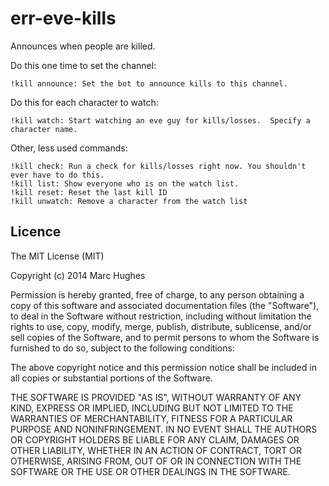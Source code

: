err-eve-kills
============

Announces when people are killed.

Do this one time to set the channel:  
    
    !kill announce: Set the bot to announce kills to this channel.  

Do this for each character to watch:  
    
    !kill watch: Start watching an eve guy for kills/losses.  Specify a character name.  

Other, less used commands:

    !kill check: Run a check for kills/losses right now. You shouldn't ever have to do this.    
    !kill list: Show everyone who is on the watch list.  
    !kill reset: Reset the last kill ID  
    !kill unwatch: Remove a character from the watch list  


Licence
-------

The MIT License (MIT)

Copyright (c) 2014 Marc Hughes

Permission is hereby granted, free of charge, to any person obtaining a copy
of this software and associated documentation files (the "Software"), to deal
in the Software without restriction, including without limitation the rights
to use, copy, modify, merge, publish, distribute, sublicense, and/or sell
copies of the Software, and to permit persons to whom the Software is
furnished to do so, subject to the following conditions:

The above copyright notice and this permission notice shall be included in
all copies or substantial portions of the Software.

THE SOFTWARE IS PROVIDED "AS IS", WITHOUT WARRANTY OF ANY KIND, EXPRESS OR
IMPLIED, INCLUDING BUT NOT LIMITED TO THE WARRANTIES OF MERCHANTABILITY,
FITNESS FOR A PARTICULAR PURPOSE AND NONINFRINGEMENT. IN NO EVENT SHALL THE
AUTHORS OR COPYRIGHT HOLDERS BE LIABLE FOR ANY CLAIM, DAMAGES OR OTHER
LIABILITY, WHETHER IN AN ACTION OF CONTRACT, TORT OR OTHERWISE, ARISING FROM,
OUT OF OR IN CONNECTION WITH THE SOFTWARE OR THE USE OR OTHER DEALINGS IN
THE SOFTWARE.
